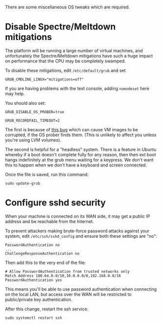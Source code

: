 There are some miscellaneous OS tweaks which are required.

# Disable Spectre/Meltdown mitigations

The platform will be running a large number of virtual machines, and
unfortunately the Spectre/Meltdown mitigations have such a huge impact on
performance that the CPU may be completely swamped.

To disable these mitigations, edit `/etc/default/grub` and set

```
GRUB_CMDLINE_LINUX="mitigations=off"
```

If you are having problems with the text console, adding `nomodeset` here
may help.

You should also set:

```
GRUB_DISABLE_OS_PROBER=true

GRUB_RECORDFAIL_TIMEOUT=2
```

The first is because of [this
bug](https://bugs.debian.org/cgi-bin/bugreport.cgi?bug=788062) which can
cause VM images to be corrupted, if the OS prober finds them.  (This is
unlikely to affect you unless you're using LVM volumes).

The second is helpful for a "headless" system.  There is a feature in Ubuntu
whereby if a boot doesn't complete fully for any reason, then then ext boot
hangs indefinitely at the grub menu waiting for a keypress.  We don't want
this to happen when we don't have a keyboard and screen connected.

Once the file is saved, run this command:

```
sudo update-grub
```

# Configure sshd security

When your machine is connected on its WAN side, it may get a public IP
address and be reachable from the Internet.

To prevent attackers making brute-force password attacks against your
system, edit `/etc/ssh/sshd_config` and ensure both these settings are "no":

```
PasswordAuthentication no
...
ChallengeResponseAuthentication no
```

Then add this to the very end of the file:

```
# Allow PasswordAuthentication from trusted networks only
Match Address 100.64.0.0/10,10.0.0.0/8,192.168.0.0/16
PasswordAuthentication yes
```

This means you'll be able to use password authentication when connecting on
the local LAN, but access over the WAN will be restricted to public/private
key authentication.

After this change, restart the ssh service:

```
sudo systemctl restart ssh
```
